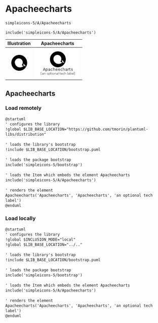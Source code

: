 # Apacheecharts


```text
simpleicons-5/A/Apacheecharts
```

```text
include('simpleicons-5/A/Apacheecharts')
```



| Illustration | Apacheecharts |
| :---: | :---: |
| ![illustration for Illustration](../../simpleicons-5/A/Apacheecharts.png) | ![illustration for Apacheecharts](../../simpleicons-5/A/Apacheecharts.Local.png) |




## Apacheecharts

### Load remotely
```plantuml
@startuml
' configures the library
!global $LIB_BASE_LOCATION="https://github.com/tmorin/plantuml-libs/distribution"

' loads the library's bootstrap
!include $LIB_BASE_LOCATION/bootstrap.puml

' loads the package bootstrap
include('simpleicons-5/bootstrap')

' loads the Item which embeds the element Apacheecharts
include('simpleicons-5/A/Apacheecharts')

' renders the element
Apacheecharts('Apacheecharts', 'Apacheecharts', 'an optional tech label')
@enduml
```

### Load locally
```plantuml
@startuml
' configures the library
!global $INCLUSION_MODE="local"
!global $LIB_BASE_LOCATION="../.."

' loads the library's bootstrap
!include $LIB_BASE_LOCATION/bootstrap.puml

' loads the package bootstrap
include('simpleicons-5/bootstrap')

' loads the Item which embeds the element Apacheecharts
include('simpleicons-5/A/Apacheecharts')

' renders the element
Apacheecharts('Apacheecharts', 'Apacheecharts', 'an optional tech label')
@enduml
```

